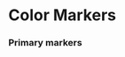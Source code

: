 <!DOCTYPE html>
<html lang="en">
<head>
  <meta charset="UTF-8">
  <meta name="viewport" content="width=device-width, initial scale=1.0">
  <h1>Color Markers</h1>
  <link rel="stylesheet" href="stles.css">
</head>
<body>
  <h3>Primary markers</h3>
  <div class="marker red"></div>
  <div class="marker green"></div>
  <div class="marker blue"></div>
</body>
</html>
